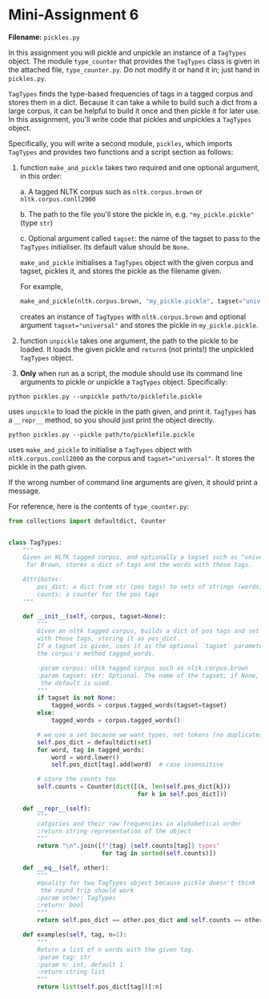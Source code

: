 # Mini-Assignment 6

**Filename:** `pickles.py`

In this assignment you will pickle and unpickle an instance of a `TagTypes` object. The module `type_counter` that provides the `TagTypes` class is given in the attached file, `type_counter.py`. Do not modify it or hand it in; just hand in `pickles.py`.

`TagTypes` finds the type-based frequencies of tags in a tagged corpus and stores them in a dict. Because it can take a while to build such a dict from a large corpus, it can be helpful to build it once and then pickle it for later use. In this assignment, you'll write code that pickles and unpickles a `TagTypes` object.

Specifically, you will write a second module, `pickles`, which imports `TagTypes` and provides two functions and a script section as follows:

1. function `make_and_pickle` takes two required and one optional argument, in this order:
   
    a. A tagged NLTK corpus such as `nltk.corpus.brown` or `nltk.corpus.conll2000`
   
    b. The path to the file you'll store the pickle in, e.g. `"my_pickle.pickle"` (type `str`)

    c. Optional argument called `tagset`: the name of the tagset to pass to the `TagTypes` initialiser. Its default value should be `None`.
 
    `make_and_pickle` initialises a `TagTypes` object with the given corpus and tagset, pickles it, and stores the pickle as the filename given.

    For example,

   ```python
   make_and_pickle(nltk.corpus.brown, "my_pickle.pickle", tagset="universal")
   ``` 

    creates an instance of `TagTypes` with `nltk.corpus.brown` and optional argument `tagset="universal"` and stores the pickle in `my_pickle.pickle`. 

2. function `unpickle` takes one argument, the path to the pickle to be loaded.  It loads the given pickle and `return`s (not prints!) the unpickled `TagTypes` object.

3. **Only** when run as a script, the module should use its command line arguments to pickle or unpickle a `TagTypes` object. Specifically:

```commandline
python pickles.py --unpickle path/to/picklefile.pickle
```

uses `unpickle` to load the pickle in the path given, and print it. `TagTypes` has a `__repr__` method, so you should just print the object directly.

```commandline
python pickles.py --pickle path/to/picklefile.pickle
```
uses `make_and_pickle` to initialise a `TagTypes` object with `nltk.corpus.conll2000` as the corpus and `tagset="universal"`. It stores the pickle in the path given.

If the wrong number of command line arguments are given, it should print a message.

For reference, here is the contents of `type_counter.py`:

```python
from collections import defaultdict, Counter


class TagTypes:
    """
    Given an NLTK tagged corpus, and optionally a tagset such as "universal"
     for Brown, stores a dict of tags and the words with those tags.

    Attributes:
        pos_dict: a dict from str (pos tags) to sets of strings (words)
        counts: a counter for the pos tags
    """

    def __init__(self, corpus, tagset=None):
        """
        Given an nltk tagged corpus, builds a dict of pos tags and set of words
        with those tags, storing it as pos_dict.
        If a tagset is given, uses it as the optional `tagset` parameter for
        the corpus's method tagged_words.

        :param corpus: nltk tagged corpus such as nltk.corpus.brown
        :param tagset: str: Optional. The name of the tagset; if None,
         the default is used.
        """
        if tagset is not None:
            tagged_words = corpus.tagged_words(tagset=tagset)
        else:
            tagged_words = corpus.tagged_words()

        # we use a set because we want types, not tokens (no duplicates!)
        self.pos_dict = defaultdict(set)
        for word, tag in tagged_words:
            word = word.lower()
            self.pos_dict[tag].add(word)  # case insensitive

        # store the counts too
        self.counts = Counter(dict([(k, len(self.pos_dict[k]))
                                    for k in self.pos_dict]))

    def __repr__(self):
        """
        catgories and their raw frequencies in alphabetical order
        :return string representation of the object
        """
        return "\n".join([f"{tag} {self.counts[tag]} types"
                          for tag in sorted(self.counts)])

    def __eq__(self, other):
        """
        equality for two TagTypes object because pickle doesn't think
         the round trip should work
        :param other: TagTypes
        :return: bool
        """
        return self.pos_dict == other.pos_dict and self.counts == other.counts

    def examples(self, tag, n=1):
        """
        Return a list of n words with the given tag.
        :param tag: str
        :param n: int, default 1
        :return string list
        """
        return list(self.pos_dict[tag])[:n]

```